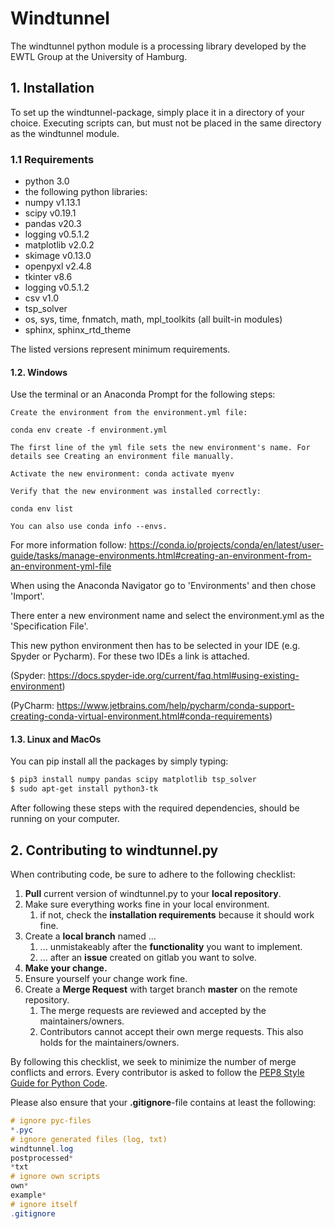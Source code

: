 # Windtunnel 
The windtunnel python module is a processing library developed by the EWTL Group at the University of Hamburg. 

## 1. Installation
To set up the windtunnel-package, simply place it in a directory of your choice. Executing scripts can, but must not be placed in the same directory as the windtunnel module. 

### 1.1 Requirements
 - python 3.0 
 - the following python libraries:
 - numpy v1.13.1
 - scipy v0.19.1
 - pandas v20.3
 - logging v0.5.1.2
 - matplotlib v2.0.2
 - skimage v0.13.0
 - openpyxl v2.4.8
 - tkinter v8.6
 - logging v0.5.1.2
 - csv v1.0
 - tsp_solver 
 - os, sys, time, fnmatch, math, mpl_toolkits (all built-in modules)
 - sphinx, sphinx_rtd_theme
  
The listed versions represent minimum requirements.

#### 1.2. Windows
Use the terminal or an Anaconda Prompt for the following steps:

    Create the environment from the environment.yml file:

    conda env create -f environment.yml

    The first line of the yml file sets the new environment's name. For details see Creating an environment file manually.

    Activate the new environment: conda activate myenv

    Verify that the new environment was installed correctly:

    conda env list

    You can also use conda info --envs.

For more information follow:
https://conda.io/projects/conda/en/latest/user-guide/tasks/manage-environments.html#creating-an-environment-from-an-environment-yml-file    

When using the Anaconda Navigator go to 'Environments' and then chose 'Import'.

There enter a new environment name and select the environment.yml as the 'Specification File'.

This new python environment then has to be selected in your IDE (e.g. Spyder or Pycharm). For these two IDEs a link is attached.

(Spyder: https://docs.spyder-ide.org/current/faq.html#using-existing-environment)

(PyCharm: https://www.jetbrains.com/help/pycharm/conda-support-creating-conda-virtual-environment.html#conda-requirements)
#### 1.3. Linux and MacOs
You can pip install all the packages by simply typing:
```sh
$ pip3 install numpy pandas scipy matplotlib tsp_solver
$ sudo apt-get install python3-tk
```

After following these steps with the required dependencies, should be running on your computer. 

## 2. Contributing to windtunnel.py

When contributing code, be sure to adhere to the following checklist:

1. **Pull** current version of windtunnel.py to your **local repository**.
2. Make sure everything works fine in your local environment.
    1. if not, check the **installation requirements** because it should work fine.
3. Create a **local branch** named ...
    1. ... unmistakeably after the **functionality** you want to implement.
    2. ... after an **issue** created on gitlab you want to solve.
4. **Make your change.** 
5. Ensure yourself your change work fine. 
6. Create a **Merge Request** with target branch **master** on the remote repository. 
    1. The merge requests are reviewed and accepted by the maintainers/owners. 
    2. Contributors cannot accept their own merge requests. This also holds for the maintainers/owners.

By following this checklist, we seek to minimize the number of merge conflicts and errors. Every contributor is asked to follow the [PEP8 Style Guide for Python Code](https://www.python.org/dev/peps/pep-0008/). 

Please also ensure that your **.gitignore**-file contains at least the following:

```glsl
# ignore pyc-files
*.pyc
# ignore generated files (log, txt) 
windtunnel.log
postprocessed*
*txt
# ignore own scripts
own*
example*
# ignore itself
.gitignore
```
